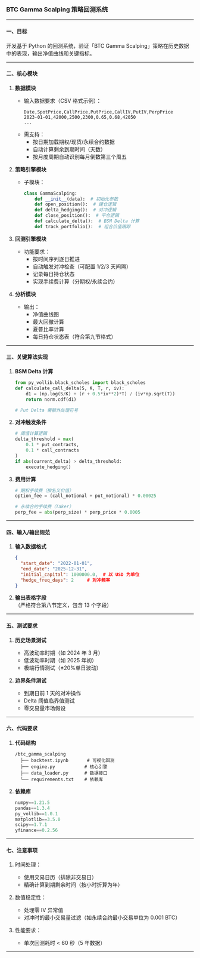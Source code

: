 ### BTC Gamma Scalping 策略回测系统

***

#### **一、目标**

开发基于 Python 的回测系统，验证「BTC Gamma Scalping」策略在历史数据中的表现，输出净值曲线和关键指标。

***

#### **二、核心模块**

1. **数据模块**

   * 输入数据要求（CSV 格式示例）：
     ```csv
     Date,SpotPrice,CallPrice,PutPrice,CallIV,PutIV,PerpPrice
     2023-01-01,42000,2500,2300,0.65,0.68,42050
     ...
     ```
   * 需支持：
     * 按日期加载期权/现货/永续合约数据
     * 自动计算剩余到期时间（天数）
     * 按月度周期自动识别每月倒数第三个周五

2. **策略引擎模块**

   * 子模块：
     ```Python
     class GammaScalping:
         def __init__(data):  # 初始化参数
         def open_position():  # 建仓逻辑
         def delta_hedging():  # 对冲逻辑
         def close_position():  # 平仓逻辑
         def calculate_delta():  # BSM Delta 计算
         def track_portfolio():  # 组合价值跟踪
     ```

3. **回测引擎模块**

   * 功能要求：
     * 按时间序列逐日推进
     * 自动触发对冲检查（可配置 1/2/3 天间隔）
     * 记录每日持仓状态
     * 实现手续费计算（分期权/永续合约）

4. **分析模块**
   * 输出：
     * 净值曲线图
     * 最大回撤计算
     * 夏普比率计算
     * 每日持仓状态表（符合第九节格式）

***

#### **三、关键算法实现**

1. **BSM Delta 计算**

   ```Python
   from py_vollib.black_scholes import black_scholes
   def calculate_call_delta(S, K, T, r, iv):
       d1 = (np.log(S/K) + (r + 0.5*iv**2)*T) / (iv*np.sqrt(T))
       return norm.cdf(d1)

   # Put Delta 需额外处理符号
   ```

2. **对冲触发条件**

   ```Python
   # 阈值计算逻辑
   delta_threshold = max(
       0.1 * put_contracts,
       0.1 * call_contracts
   )
   if abs(current_delta) > delta_threshold:
       execute_hedging()
   ```

3. **费用计算**

   ```Python
   # 期权手续费（按名义价值）
   option_fee = (call_notional + put_notional) * 0.00025

   # 永续合约手续费（Taker）
   perp_fee = abs(perp_size) * perp_price * 0.0005
   ```

***

#### **四、输入/输出规范**

1. **输入数据格式**

   ```JSON
   {
     "start_date": "2022-01-01",
     "end_date": "2025-12-31",
     "initial_capital": 1000000.0,  # 以 USD 为单位
     "hedge_freq_days": 2     # 对冲频率
   }
   ```

2. **输出表格字段**\
   （严格符合第八节定义，包含 13 个字段）

***

#### **五、测试要求**

1. **历史场景测试**

   * 高波动率时期（如 2024 年 3 月）
   * 低波动率时期（如 2025 年初）
   * 极端行情测试（±20%单日波动）

2. **边界条件测试**
   * 到期日前 1 天的对冲操作
   * Delta 阈值临界值测试
   * 零交易量市场假设

***

#### **六、代码要求**

1. **代码结构**

   ```
   /btc_gamma_scalping
     ├── backtest.ipynb       # 可视化回测
     ├── engine.py           # 核心引擎
     ├── data_loader.py      # 数据接口
     └── requirements.txt    # 依赖库
   ```

2. **依赖库**
   ```Python
   numpy==1.21.5
   pandas==1.3.4
   py_vollib==1.0.1
   matplotlib==3.5.0
   scipy==1.7.1
   yfinance==0.2.56
   ```

***

#### **七、注意事项**

1. 时间处理：

   * 使用交易日历（排除非交易日）
   * 精确计算到期剩余时间（按小时折算为年）

2. 数值稳定性：

   * 处理零 IV 异常值
   * 对冲时的最小交易量过滤（如永续合约最小交易单位为 0.001 BTC）

3. 性能要求：
   * 单次回测耗时 < 60 秒（5 年数据）

***

